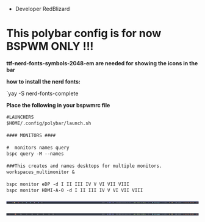* Developer RedBlizard

# This polybar config is for now BSPWM ONLY !!!

**ttf-nerd-fonts-symbols-2048-em are needed for showing the icons in the bar**

**how to install the nerd fonts:**

`yay -S nerd-fonts-complete

**Place the following in your bspwmrc file**

```
#LAUNCHERS
$HOME/.config/polybar/launch.sh

#### MONITORS ####

#  monitors names query
bspc query -M --names

###This creates and names desktops for multiple monitors.
workspaces_multimonitor &

bspc monitor eDP -d I II III IV V VI VII VIII 
bspc monitor HDMI-A-0 -d I II III IV V VI VII VIII 
```

![polybar-colored-icons](https://raw.githubusercontent.com/EndeavourOS-Community-Editions/polybar/main/polybar-rednord-by-redblizard/screenshots/polybar-colored-icons.png)

![polybar-dimmed-icons](https://raw.githubusercontent.com/EndeavourOS-Community-Editions/polybar/main/polybar-rednord-by-redblizard/screenshots/polybar-dimmed-icons.png)
